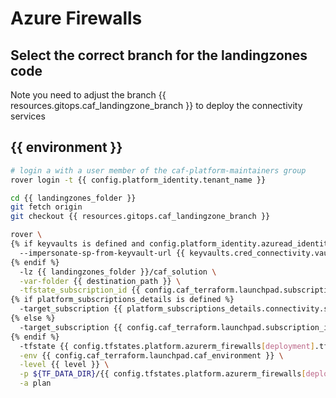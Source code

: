 
# Azure Firewalls

## Select the correct branch for the landingzones code

Note you need to adjust the branch {{ resources.gitops.caf_landingzone_branch }} to deploy the connectivity services

## {{ environment }}

```bash
# login a with a user member of the caf-platform-maintainers group
rover login -t {{ config.platform_identity.tenant_name }}

cd {{ landingzones_folder }}
git fetch origin
git checkout {{ resources.gitops.caf_landingzone_branch }}

rover \
{% if keyvaults is defined and config.platform_identity.azuread_identity_mode != "logged_in_user" %}
  --impersonate-sp-from-keyvault-url {{ keyvaults.cred_connectivity.vault_uri }} \
{% endif %}
  -lz {{ landingzones_folder }}/caf_solution \
  -var-folder {{ destination_path }} \
  -tfstate_subscription_id {{ config.caf_terraform.launchpad.subscription_id }} \
{% if platform_subscriptions_details is defined %}
  -target_subscription {{ platform_subscriptions_details.connectivity.subscription_id }} \
{% else %}
  -target_subscription {{ config.caf_terraform.launchpad.subscription_id }} \
{% endif %}
  -tfstate {{ config.tfstates.platform.azurerm_firewalls[deployment].tfstate }} \
  -env {{ config.caf_terraform.launchpad.caf_environment }} \
  -level {{ level }} \
  -p ${TF_DATA_DIR}/{{ config.tfstates.platform.azurerm_firewalls[deployment].tfstate }}.tfplan \
  -a plan

```

